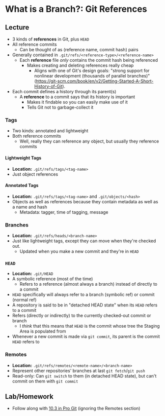 # What is a Branch?: Git References
## Lecture
* 3 kinds of **references** in Git, plus `HEAD`
* All reference commits
    * Can be thought of as (reference name, commit hash) pairs
* Generally contained in `.git/refs/<reference-type>/<reference-name>`
    * Each **reference** file *only* contains the commit hash being referenced
        * Makes creating and deleting references really cheap
            * Aligns with one of Git's design goals: "strong support for nonlinear development (thousands of parallel branches)" (https://git-scm.com/book/en/v2/Getting-Started-A-Short-History-of-Git).
* Each commit defines a history through its parent(s)
    * A **reference** to a commit says that its history is important
        * Makes it findable so you can easily make use of it
        * Tells Git not to garbage-collect it

### Tags
* Two kinds: annotated and lightweight
* Both reference commits
    * Well, really they can reference any object, but usually they reference commits

#### Lightweight Tags
* **Location:** `.git/refs/tags/<tag-name>`
* Just object references

#### Annotated Tags
* **Location:** `.git/refs/tags/<tag-name>` and `.git/objects/<hash>`
* Objects as well as references because they contain metadata as well as a name and hash
    * Metadata: tagger, time of tagging, message

### Branches
* **Location:** `.git/refs/heads/<branch-name>`
* Just like lightweight tags, except they can move when they're checked out.
    * Updated when you make a new commit and they're in `HEAD`

### `HEAD`
* **Location:** `.git/HEAD`
* A symbolic reference (most of the time)
    * Refers to a reference (almost always a branch) instead of directly to a commit
* `HEAD` specifically will always refer to a branch (symbolic ref) or commit (normal ref)
* A repository is said to be in "detached HEAD state" when its `HEAD` refers to a commit
* Refers (directly or indirectly) to the currently checked-out commit or branch
    * I *think* that this means that `HEAD` is the commit whose tree the Staging Area is populated from
* Whenever a new commit is made via `git commit`, its parent is the commit `HEAD` refers to

### Remotes
* **Location:** `.git/refs/remotes/<remote-name>/<branch-name>`
* Represent other repositories' branches at last `git fetch`/`git push`
* Read-only: Can `git switch` to them (in detached HEAD state), but can't commit on them with `git commit`

## Lab/Homework
* Follow along with [10.3 in Pro Git](https://git-scm.com/book/en/v2/Git-Internals-Git-References) (ignoring the Remotes section)
